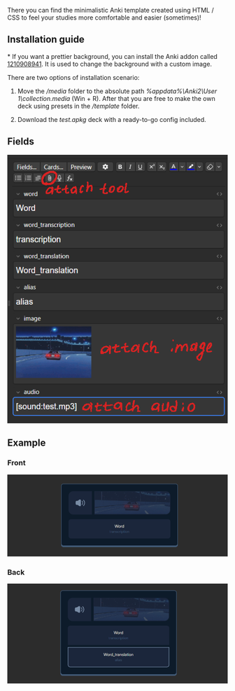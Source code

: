 There you can find the minimalistic Anki template created using HTML / CSS to feel your studies more comfortable and easier (sometimes)!

## Installation guide

\* If you want a prettier background, you can install the Anki addon called [1210908941](https://ankiweb.net/shared/info/1210908941). It is used to change the background with a custom image.

There are two options of installation scenario:

1. Move the _/media_ folder to the absolute path _%appdata%\\Anki2\\User 1\\collection.media_ (Win + R). After that you are free to make the own deck using presets in the _/template_ folder.

2. Download the _test.apkg_ deck with a ready-to-go config included.

## Fields

<img src="./assets/fields.png" />

## Example

### Front

<img src="./assets/front.png" />

### Back

<img src="./assets/back.png" />